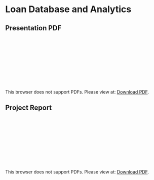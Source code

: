 # Loan Database and Analytics

## Presentation PDF
<object data="https://github.com/lisu1222/loan/blob/master/Project%20Presentation.pdf" type="application/pdf" width="700px" height="700px">
    <embed src="https://github.com/lisu1222/propensity-models/blob/master/Presentation%20for%20Conde%20Nast.pdf">
        <p>This browser does not support PDFs. Please view at: <a href="https://github.com/lisu1222/loan/blob/master/Project%20Presentation.pdf">Download PDF</a>.</p>
    </embed>
</object>

## Project Report
<object data="https://github.com/lisu1222/loan/blob/master/Project%20Report.pdf" type="application/pdf" width="700px" height="700px">
    <embed src="https://https://github.com/lisu1222/loan/blob/master/Project%20Report.pdf">
        <p>This browser does not support PDFs. Please view at: <a href="https://github.com/lisu1222/propensity-models/blob/master/Presentation%20for%20Conde%20Nast.pdf">Download PDF</a>.</p>
    </embed>
</object>
